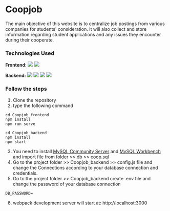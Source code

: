 # Coopjob 
The main objective of this website is to centralize job postings from various companies for students' consideration. It will also collect and store information regarding student applications and any issues they encounter during their cooperate.

### Technologies Used
**Frontend:**
<img src="https://img.shields.io/badge/vuejs-%2335495e.svg?style=flat-square&logo=vuedotjs&logoColor=%234FC08"/>
<img src="https://img.shields.io/badge/bulma-00D0B1?style=flat-square&logo=bulma&logoColor=white"/>

**Backend:**
<img src="https://img.shields.io/badge/-Nodejs-6DA55F?style=flat-square&logo=Node.js"/>
<img src="https://img.shields.io/badge/javascript-%23323330.svg?style=flat-square&logo=javascript&logoColor=%23F7DF1E"/>
<img src="https://img.shields.io/badge/express.js-%23404d59.svg?style=flat-square&logo=express&logoColor=%2361DAFB"/>
<img src="https://img.shields.io/badge/mysql-4479A1.svg?style=flat-square&logo=mysql&logoColor=white"/>

### Follow the steps
1) Clone the repository
2) type the following command

```
cd Coopjob_frontend
npm install
npm run serve
```

```
cd Coopjob_backend
npm install
npm start
```
3) You need to install [MySQL Community Server](https://dev.mysql.com/downloads/mysql/) and [MySQL Workbench](https://www.mysql.com/products/workbench/) and import file from folder >> db >> coop.sql
4) Go to the project folder >> Coopjob_backend >> config.js file and change the Connections according to your database connection and credentials.
5) Go to the project folder >> Coopjob_backend create .env file and change the password of your database connection
```
DB_PASSWORD=
```
6) webpack development server will start at: http://localhost:3000
